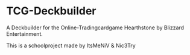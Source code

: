 # TCG-Deckbuilder
A Deckbuilder for the Online-Tradingcardgame Hearthstone by Blizzard Entertainment.

This is a schoolproject made by ItsMeNiV & Nic3Try
